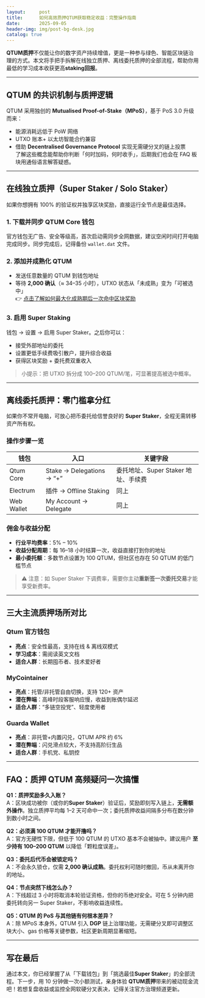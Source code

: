 ```yaml
---
layout:     post
title:      如何高效质押QTUM获取稳定收益：完整操作指南
date:       2025-09-05
header-img: img/post-bg-desk.jpg
catalog: true
---
```


**QTUM质押**不仅能让你的数字资产持续增值，更是一种参与绿色、智能区块链治理的方式。本文将手把手拆解在线独立质押、离线委托质押的全部流程，帮助你用最低的学习成本收获更高**staking回报**。

---

## QTUM 的共识机制与质押逻辑
QTUM 采用独创的 **Mutualised Proof-of-Stake（MPoS）**，基于 PoS 3.0 升级而来：  
- 能源消耗远低于 PoW 网络  
- UTXO 账本+ 以太坊智能合约兼容  
- 借助 **Decentralised Governance Protocol** 实现无需硬分叉的链上投票  
了解这些概念能帮助你判断「何时加码，何时收手」，后期我们也会在 FAQ 板块用通俗语言解答疑惑。

---

## 在线独立质押（Super Staker / Solo Staker）

如果你想拥有 100% 的验证权并独享区块奖励，直接运行全节点是最佳选择。

### 1. 下载并同步 QTUM Core 钱包
官方钱包无广告、安全等级高，首次启动需同步全网数据，建议空闲时间打开电脑完成同步。同步完成后，记得备份 `wallet.dat` 文件。

### 2. 添加并成熟化 QTUM
- 发送任意数量的 QTUM 到钱包地址  
- 等待 **2,000 确认**（≈ 34–35 小时），UTXO 状态从「未成熟」变为「可被选中」  
👉 [点击了解如何最大化成熟期后一次命中区块奖励](https://okxdog.com/)

### 3. 启用 Super Staking
钱包 → 设置 → 启用 Super Staker。之后你可以：  
- 接受外部地址的委托  
- 设置更低手续费吸引散户，提升综合收益  
- 获得区块奖励 + 委托费双重收入

> 小提示：把 UTXO 拆分成 100–200 QTUM/笔，可显著提高被选中概率。

---

## 离线委托质押：零门槛拿分红
如果你不常开电脑，可放心把币委托给信誉良好的 **Super Staker**，全程无需转移资产所有权。

### 操作步骤一览
| 钱包 | 入口 | 关键字段 |
|---|---|---|
| Qtum Core | Stake → Delegations → “+” | 委托地址、Super Staker 地址、手续费 |
| Electrum | 插件 → Offline Staking | 同上 |
| Web Wallet | My Account → Delegate | 同上 |

### 佣金与收益分配
- **行业平均费率**：5% – 10%  
- **收益分配周期**：每 16–18 小时结算一次，收益直接打到你的地址  
- **最小委托额**：多数节点设置为 100 QTUM，但社区也存在 50 QTUM 的低门槛节点  

> ⚠️ 注意：如 Super Staker 下调费率，需要你主动**重新签一次委托交易**才能享受新费率。

---

## 三大主流质押场所对比

### Qtum 官方钱包
- **亮点**：安全性最高，支持在线 & 离线双模式  
- **学习成本**：需阅读英文文档  
- **适合人群**：长期囤币者、技术爱好者

### MyCointainer
- **亮点**：托管/非托管自由切换，支持 120+ 资产  
- **潜在弊端**：高峰时段客服响应慢，收益到账偶尔延迟  
- **适合人群**：“多链空投党”、轻度使用者

### Guarda Wallet
- **亮点**：非托管+内置闪兑，QTUM APR 约 6%  
- **潜在弊端**：闪兑滑点较大，不支持高阶衍生品  
- **适合人群**：手机党、私钥控

---

## FAQ：质押 QTUM 高频疑问一次搞懂

**Q1：质押奖励多久入账？**  
A：区块成功被你（或你的**Super Staker**）验证后，奖励即刻写入链上，**无需额外操作**。独立质押平均每 1–2 天可命中一次；委托质押收益间隔多分布在数分钟到数小时之间。

**Q2：必须满 100 QTUM 才能开撸吗？**  
A：官方无硬性下限，但低于 100 QTUM 的 UTXO 基本不会被抽中。建议用户 **至少持有 100–200 QTUM** 以降低「颗粒度误差」。

**Q3：委托后代币会被锁定吗？**  
A：不会永久锁仓，仅需 **2,000 确认成熟**。委托权利可随时撤回，币从未离开你的地址。

**Q4：节点突然下线怎么办？**  
A：下线超过 3 小时将取消本轮验证资格，但你的币绝对安全。可在 5 分钟内把委托转向另一 Super Staker，不影响收益连续性。

**Q5：QTUM 的 PoS 与其他链有何根本差异？**  
A：除 MPoS 本身外，QTUM 引入 **DGP** 链上治理功能，无需硬分叉即可调整区块大小、gas 价格等关键参数，社区更新周期显著缩短。

---

## 写在最后

通过本文，你已经掌握了从「下载钱包」到「挑选最佳**Super Staker**」的全部流程。下一步，用 10 分钟做一次小额测试，亲身体验 **QTUM质押**带来的被动现金流吧！若想复盘收益或监控全网软硬分叉表决，记得关注官方治理频道更新。